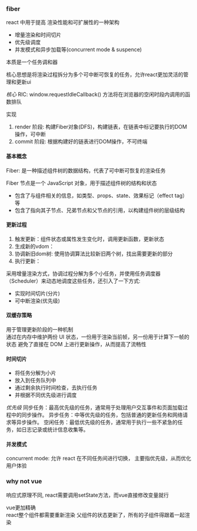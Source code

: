 


### fiber

react 中用于提高 渲染性能和可扩展性的一种架构 
- 增量渲染和时间切片
- 优先级调度
- 并发模式和异步加载等(concurrent mode & suspence)

本质是一个任务调和器  

核心思想是将渲染过程拆分为多个可中断可恢复的任务，允许react更加灵活的管理和更新ui


*核心*
RIC: window.requestIdleCallback() 方法将在浏览器的空闲时段内调用的函数排队


实现
1. render 阶段: 构建Fiber对象(DFS)，构建链表，在链表中标记要执行的DOM操作，可中断
2. commit 阶段: 根据构建好的链表进行DOM操作，不可终端  


#### 基本概念 

Fiber: 是一种描述组件树的数据结构，代表了可中断可恢复的渲染任务

Fiber 节点是一个 JavaScript 对象，用于描述组件树的结构和状态
  - 包含了与组件相关的信息，如类型、props、state、效果标记（effect tag）等
  - 包含了指向其子节点、兄弟节点和父节点的引用，以构建组件树的层级结构
  


#### 更新过程 

1. 触发更新：组件状态或属性发生变化时，调用更新函数，更新状态
2. 生成新的vdom：
3. 协调新旧dom树: 使用协调算法比较新旧两个树，找出需要更新的部分
4. 执行更新： 

采用增量渲染方式，协调过程分解为多个小任务，并使用任务调度器（Scheduler）来动态地调度这些任务，还引入了一下方式:
  - 实现时间切片(分片)
  - 可中断渲染(优先级)

#### 双缓存策略

用于管理更新阶段的一种机制  
通过在内存中维护两份 UI 状态，一份用于渲染当前帧，另一份用于计算下一帧的状态
避免了直接在 DOM 上进行更新操作，从而提高了流畅性


#### 时间切片 

- 将任务分解为小片
- 放入到任务队列中
- 通过剩余执行时间检查，去执行任务
- 并根据不同优先级进行调度 

*优先级*
同步任务：最高优先级的任务，通常用于处理用户交互事件和页面加载过程中的同步操作。
异步任务：中等优先级的任务，包括普通的更新任务和网络请求等异步操作。
空闲任务：最低优先级的任务，通常用于执行一些不紧急的任务，如日志记录或统计信息收集等。


#### 并发模式 

concurrent mode: 允许 react 在不同任务间进行切换， 主要指优先级，从而优化用户体验 





### why not vue

响应式原理不同, react需要调用setState方法，而vue直接修改变量就行

vue更加精确  
react整个组件都需要重新渲染 父组件的状态更新了，所有的子组件得跟着一起渲染 

